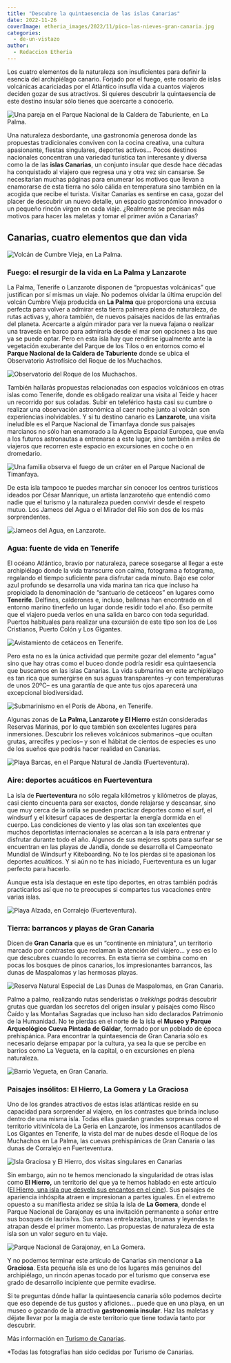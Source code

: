 ```yaml
---
title: "Descubre la quintaesencia de las islas Canarias"
date: 2022-11-26
coverImage: etheria_images/2022/11/pico-las-nieves-gran-canaria.jpg
categories: 
  - de-un-vistazo
author: 
  - Redaccion Etheria
---
```


Los cuatro elementos de la naturaleza son insuficientes para definir la esencia del 
archipiélago canario. Forjado por el fuego, este rosario de islas volcánicas acariciadas 
por el Atlántico insufla vida a cuantos viajeros deciden gozar de sus atractivos. Si 
quieres descubrir la quintaesencia de este destino insular sólo tienes que acercarte a 
conocerlo. 

![Una pareja en el Parque Nacional de la Caldera de Taburiente, en La Palma.](etheria_images/2022/11/caldera-taburiente-la-palma.jpg "Parque Nacional de la Caldera de Taburiente, en La Palma.")

Una naturaleza desbordante, una gastronomía generosa donde las propuestas tradicionales 
conviven con la cocina creativa, una cultura apasionante, fiestas singulares, deportes 
activos... Pocos destinos nacionales concentran una variedad turística tan interesante y 
diversa como la de las **islas Canarias**, un conjunto insular que desde hace décadas ha 
conquistado al viajero que regresa una y otra vez sin cansarse. Se necesitarían muchas 
páginas para enumerar los motivos que llevan a enamorarse de esta tierra no sólo cálida 
en temperatura sino también en la acogida que recibe el turista. Visitar Canarias es 
sentirse en casa, gozar del placer de descubrir un nuevo detalle, un espacio 
gastronómico innovador o un pequeño rincón virgen en cada viaje. ¿Realmente se precisan 
más motivos para hacer las maletas y tomar el primer avión a Canarias? 

## Canarias, cuatro elementos que dan vida

![Volcán de Cumbre Vieja, en La Palma.](etheria_images/2022/11/volcan-cumbre-vieja-la-palma.jpg "Volcán de Cumbre Vieja, en La Palma.")

### Fuego: el resurgir de la vida en La Palma y Lanzarote

La Palma, Tenerife o Lanzarote disponen de “propuestas volcánicas” que justifican por sí 
mismas un viaje. No podemos olvidar la última erupción del volcán Cumbre Vieja producida 
en **La Palma** que proporciona una excusa perfecta para volver a admirar esta tierra 
palmera plena de naturaleza, de rutas activas y, ahora también, de nuevos paisajes 
nacidos de las entrañas del planeta. Acercarte a algún mirador para ver la nueva fajana 
o realizar una travesía en barco para admirarla desde el mar son opciones a las que ya 
se puede optar. Pero en esta isla hay que rendirse igualmente ante la vegetación 
exuberante del Parque de los Tilos o en entornos como el **Parque Nacional de la Caldera 
de Taburiente** donde se ubica el Observatorio Astrofísico del Roque de los Muchachos. 

![Observatorio del Roque de los Muchachos.](etheria_images/2022/11/observatorio-la-palma.jpg "Observatorio del Roque de los Muchachos.")

También hallarás propuestas relacionadas con espacios volcánicos en otras islas como 
Tenerife, donde es obligado realizar una visita al Teide y hacer un recorrido por sus 
coladas. Subir en teleférico hasta casi su cumbre o realizar una observación astronómica 
al caer noche junto al volcán son experiencias inolvidables. Y si tu destino canario es 
**Lanzarote**, una visita ineludible es el Parque Nacional de Timanfaya donde sus 
paisajes marcianos no sólo han enamorado a la Agencia Espacial Europea, que envía a los 
futuros astronautas a entrenarse a este lugar, sino también a miles de viajeros que 
recorren este espacio en excursiones en coche o en dromedario. 

![Una familia observa el fuego de un cráter en el Parque Nacional de Timanfaya.](etheria_images/2022/11/parque-timanfaya-lanzarote.jpg "Parque Nacional de Timanfaya, en Lanzarote.")

De esta isla tampoco te puedes marchar sin conocer los centros turísticos ideados por 
César Manrique, un artista lanzaroteño que entendió como nadie que el turismo y la 
naturaleza pueden convivir desde el respeto mutuo. Los Jameos del Agua o el Mirador del 
Río son dos de los más sorprendentes. 

![Jameos del Agua, en Lanzarote.](etheria_images/2022/11/jameos-agua.jpg "Jameos del Agua, en Lanzarote.")

### Agua: fuente de vida en Tenerife

El océano Atlántico, bravío por naturaleza, parece sosegarse al llegar a este 
archipiélago donde la vida transcurre con calma, fotograma a fotograma, regalando el 
tiempo suficiente para disfrutar cada minuto. Bajo ese color azul profundo se desarrolla 
una vida marina tan rica que incluso ha propiciado la denominación de “santuario de 
cetáceos” en lugares como **Tenerife**. Delfines, calderones e, incluso, ballenas han 
encontrado en el entorno marino tinerfeño un lugar donde residir todo el año. Eso 
permite que el viajero pueda verlos en una salida en barco con toda seguridad. Puertos 
habituales para realizar una excursión de este tipo son los de Los Cristianos, Puerto 
Colón y Los Gigantes. 

![Avistamiento de cetáceos en Tenerife.](etheria_images/2021/05/tenerife-con-amigas-delfines.jpg "Avistamiento de cetáceos en Tenerife.")

Pero esta no es la única actividad que permite gozar del elemento “agua” sino que hay 
otras como el buceo donde podría residir esa quintaesencia que buscamos en las islas 
Canarias. La vida submarina en este archipiélago es tan rica que sumergirse en sus aguas 
transparentes –y con temperaturas de unos 20ºC– es una garantía de que ante tus ojos 
aparecerá una excepcional biodiversidad. 

![Submarinismo en el Porís de Abona, en Tenerife.](etheria_images/2022/11/submarinismo-tenerife.jpg "Submarinismo en el Porís de Abona, en Tenerife.")

Algunas zonas de **La Palma, Lanzarote y El Hierro** están consideradas Reservas 
Marinas, por lo que también son excelentes lugares para inmersiones. Descubrir los 
relieves volcánicos submarinos –que ocultan grutas, arrecifes y pecios– y son el hábitat 
de cientos de especies es uno de los sueños que podrás hacer realidad en Canarias. 

![Playa Barcas, en el Parque Natural de Jandía (Fuerteventura).](etheria_images/2022/11/playa-barcas-parque-jandia.jpg "Playa Barcas, en el Parque Natural de Jandía (Fuerteventura).")

### Aire: deportes acuáticos en Fuerteventura

La isla de **Fuerteventura** no sólo regala kilómetros y kilómetros de playas, casi 
ciento cincuenta para ser exactos, donde relajarse y descansar, sino que muy cerca de la 
orilla se pueden practicar deportes como el surf, el windsurf y el kitesurf capaces de 
despertar la energía dormida en el cuerpo. Las condiciones de viento y las olas son tan 
excelentes que muchos deportistas internacionales se acercan a la isla para entrenar y 
disfrutar durante todo el año. Algunos de sus mejores spots para surfear se encuentran 
en las playas de Jandía, donde se desarrolla el Campeonato Mundial de Windsurf y 
Kiteboarding. No te los pierdas si te apasionan los deportes acuáticos. Y si aún no te 
has iniciado, Fuerteventura es un lugar perfecto para hacerlo. 

Aunque esta isla destaque en este tipo deportes, en otras también podrás practicarlos 
así que no te preocupes si compartes tus vacaciones entre varias islas. 

![Playa Alzada, en Corralejo (Fuerteventura).](etheria_images/2022/11/playa-alzada-corralejo.jpg "Playa Alzada, en Corralejo (Fuerteventura).")

### Tierra: barrancos y playas de Gran Canaria

Dicen de **Gran Canaria** que es un “continente en miniatura”, un territorio marcado por 
contrastes que reclaman la atención del viajero... y eso es lo que descubres cuando lo 
recorres. En esta tierra se combina como en pocas los bosques de pinos canarios, los 
impresionantes barrancos, las dunas de Maspalomas y las hermosas playas. 

![Reserva Natural Especial de Las Dunas de Maspalomas, en Gran Canaria.](etheria_images/2022/11/dunas.maspalomas.jpg "Reserva Natural Especial de las Dunas de Maspalomas, en Gran Canaria.")

Palmo a palmo, realizando rutas senderistas o _trekkings_ podrás descubrir grutas que 
guardan los secretos del origen insular y paisajes como Risco Caído y las Montañas 
Sagradas que incluso han sido declarados Patrimonio de la Humanidad. No te pierdas en el 
norte de la isla el **Museo y Parque Arqueológico Cueva Pintada de Gáldar**, formado por 
un poblado de época prehispánica. Para encontrar la quintaesencia de Gran Canaria sólo 
es necesario dejarse empapar por la cultura, ya sea la que se percibe en barrios como La 
Vegueta, en la capital, o en excursiones en plena naturaleza. 

![Barrio Vegueta, en Gran Canaria.](etheria_images/2022/11/vegueta-gran-canaria.jpg "Barrio La Vegueta, en Gran Canaria.")

### Paisajes insólitos: El Hierro, La Gomera y La Graciosa

Uno de los grandes atractivos de estas islas atlánticas reside en su capacidad para 
sorprender al viajero, en los contrastes que brinda incluso dentro de una misma isla. 
Todas ellas guardan grandes sorpresas como el territorio vitivinícola de La Geria en 
Lanzarote, los inmensos acantilados de Los Gigantes en Tenerife, la vista del mar de 
nubes desde el Roque de los Muchachos en La Palma, las cuevas prehispánicas de Gran 
Canaria o las dunas de Corralejo en Fuerteventura. 

![Isla Graciosa y El Hierro, dos visitas singulares en Canarias](etheria_images/2022/11/isla-graciosa-el-hierro.jpg "Isla Graciosa y El Hierro. (Izq. y Dcha.)")

Sin embargo, aún no te hemos mencionado la singularidad de otras islas como **El 
Hierro,** un territorio del que ya te hemos hablado en este artículo ([El Hierro, una 
isla que desvela sus encantos en el 
cine](https://etheriamagazine.com/2019/10/21/ruta-turismo-cine-serie-hierro-canarias/)). 
Sus paisajes de apariencia inhóspita atraen e impresionan a partes iguales. En el 
extremo opuesto a su manifiesta aridez se sitúa la isla de **La Gomera**, donde el 
Parque Nacional de Garajonay es una invitación permanente a soñar entre sus bosques de 
laurisilva. Sus ramas entrelazadas, brumas y leyendas te atrapan desde el primer 
momento. Las propuestas de naturaleza de esta isla son un valor seguro en tu viaje. 

![Parque Nacional de Garajonay, en La Gomera.](etheria_images/2022/11/parque-garajonay.jpg "Parque Nacional de Garajonay, en La Gomera.")

Y no podemos terminar este artículo de Canarias sin mencionar a **La Graciosa**. Esta 
pequeña isla es uno de los lugares más genuinos del archipiélago, un rincón apenas 
tocado por el turismo que conserva ese grado de desarrollo incipiente que permite 
evadirse. 

Si te preguntas dónde hallar la quintaesencia canaria sólo podemos decirte que eso 
depende de tus gustos y aficiones... puede que en una playa, en un museo o gozando de la 
atractiva **gastronomía insular**. Haz las maletas y déjate llevar por la magia de este 
territorio que tiene todavía tanto por descubrir. 

Más información en [Turismo de Canarias](http://www.holaislascanarias.com). 

\*Todas las fotografías han sido cedidas por Turismo de Canarias.
